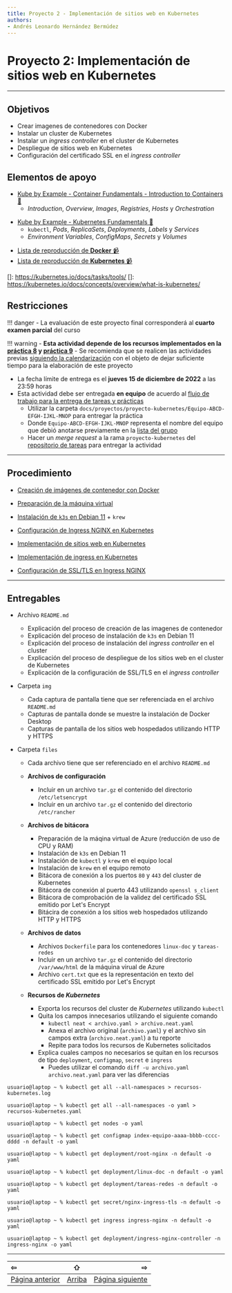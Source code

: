 ```yaml
---
title: Proyecto 2 - Implementación de sitios web en Kubernetes
authors:
- Andrés Leonardo Hernández Bermúdez
---
```


# Proyecto 2: Implementación de sitios web en **Kubernetes**

--------------------------------------------------------------------------------

## Objetivos

- Crear imagenes de contenedores con Docker
- Instalar un cluster de Kubernetes
- Instalar un _ingress controller_ en el cluster de Kubernetes
- Despliegue de sitios web en Kubernetes
- Configuración del certificado SSL en el _ingress controller_

## Elementos de apoyo

- [Kube by Example - Container Fundamentals - Introduction to Containers 📝][kbe-containers-intro]
    - _Introduction_, _Overview_, _Images_, _Registries_, _Hosts_ y _Orchestration_
<!--

- [Kube by Example - Container Fundamentals - Container images 📝][kbe-containers-images]
    - _Introduction_, _Layers & Repositories_, _URLs_ e _Internals_
-->
<!--
- [Kube by Example - Container Fundamentals - Standards 📝][kbe-containers-standards]
    - _Introduction_, _OCI Specifications_, _Image Specification_ y _Runtime Specification_
-->
- [Kube by Example - Kubernetes Fundamentals 📝][kbe-kubernetes]
    - `kubectl`, _Pods_, _ReplicaSets_, _Deployments_, _Labels_ y _Services_
    - _Environment Variables_, _ConfigMaps_, _Secrets_ y _Volumes_
<!--
    - _Logs_, _Images_, _Resources_, _Requests_ y _Limits_
    - _Rolling Updates_, _Liveness Probes_ y _Readiness Probes_
    - _Taints_, _Affinity_, _Jobs_, _StatefulSets_ y _DaemonSets_
-->

- [Lista de reproducción de **Docker** 📹][youtube-playlist-docker]
- [Lista de reproducción de **Kubernetes** 📹][youtube-playlist-kubernetes]

[youtube-playlist-docker]: https://www.youtube.com/playlist?list=PLN1TFzSBXi3S9ixHf9PM38heDbZLQW8vf
[youtube-playlist-kubernetes]: https://www.youtube.com/playlist?list=PLN1TFzSBXi3R4D4dulWjG-DS4gfSmuGUY

[kbe-containers-intro]: https://kubebyexample.com/en/learning-paths/container-fundamentals/introduction-containers/introduction
[kbe-containers-images]: https://kubebyexample.com/en/learning-paths/container-fundamentals/container-images/introduction
[kbe-containers-standards]: https://kubebyexample.com/en/learning-paths/container-fundamentals/standards/introduction
[kbe-kubernetes]: https://kubebyexample.com/en/learning-paths/kubernetes-fundamentals/
[kubernetes-ingress-nginx]: https://kubernetes.github.io/ingress-nginx/
[kubernetes-ingress-nginx-deploy]: https://kubernetes.github.io/ingress-nginx/deploy/
[kubernetes-ingress-nginx-baremetal]: https://kubernetes.github.io/ingress-nginx/deploy/baremetal/
[kubernetes-ingress-nginx-ingress]: https://kubernetes.github.io/ingress-nginx/user-guide/basic-usage/
[kubernetes-ingress-nginx-tls]: https://kubernetes.github.io/ingress-nginx/user-guide/tls/

[kubernetes-ingress]: https://kubernetes.io/docs/concepts/services-networking/ingress/

[docker-desktop]: https://www.docker.com/products/docker-desktop/
[docker-desktop-docs]: https://docs.docker.com/desktop/

[]: https://kubernetes.io/docs/tasks/tools/
[]: https://kubernetes.io/docs/concepts/overview/what-is-kubernetes/


[kodekloud-lfcs]: https://kodekloud.com/courses/linux-foundation-certified-system-administrator-lfcs/
[kodekloud-docker]: https://kodekloud.com/courses/docker-for-the-absolute-beginner/

[edx-intro-kubernetes]: https://www.edx.org/course/introduction-to-kubernetes

## Restricciones

!!! danger
    - La evaluación de este proyecto final corresponderá al **cuarto examen parcial** del curso

!!! warning
    - **Esta actividad depende de los recursos implementados en la [práctica 8](../../laboratorio/practica-8) y [práctica 9](../../laboratorio/practica-9)**
    - Se recomienda que se realicen las actividades previas [siguiendo la calendarización](../../laboratorio) con el objeto de dejar suficiente tiempo para la elaboración de este proyecto

- La fecha límite de entrega es el **jueves 15 de diciembre de 2022** a las 23:59 horas
- Esta actividad debe ser entregada **en equipo** de acuerdo al [flujo de trabajo para la entrega de tareas y prácticas][flujo-de-trabajo]
    - Utilizar la carpeta `docs/proyectos/proyecto-kubernetes/Equipo-ABCD-EFGH-IJKL-MNOP` para entregar la práctica
    - Donde `Equipo-ABCD-EFGH-IJKL-MNOP` representa el nombre del equipo que debió anotarse previamente en la [lista del grupo][lista-redes]
    - Hacer un _merge request_ a la rama `proyecto-kubernetes` del [repositorio de tareas][repo-tareas] para entregar la actividad



--------------------------------------------------------------------------------

## Procedimiento

- [Creación de imágenes de contenedor con Docker](./docker)

- [Preparación de la máquina virtual](./prepare-vm)

- [Instalación de `k3s` en Debian 11](./k3s-install) + `krew`

- [Configuración de Ingress NGINX en Kubernetes](./k8s-ingress-nginx)

- [Implementación de sitios web en Kubernetes](./k8s-deployments)

- [Implementación de ingress en Kubernetes](./k8s-ingress-resource)

- [Configuración de SSL/TLS en Ingress NGINX](./k8s-ingress-nginx-tls)

--------------------------------------------------------------------------------

## Entregables

- Archivo `README.md`
    - Explicación del proceso de creación de las imagenes de contenedor
    - Explicación del proceso de instalación de `k3s` en Debian 11
    - Explicación del proceso de instalación del _ingress controller_ en el cluster
    - Explicación del proceso de despliegue de los sitios web en el cluster de Kubernetes
    - Explicación de la configuración de SSL/TLS en el _ingress controller_

- Carpeta `img`
    - Cada captura de pantalla tiene que ser referenciada en el archivo `README.md`
    - Capturas de pantalla donde se muestre la instalación de Docker Desktop
    - Capturas de pantalla de los sitios web hospedados utilizando HTTP y HTTPS

- Carpeta `files`
    - Cada archivo tiene que ser referenciado en el archivo `README.md`

    - **Archivos de configuración**
        - Incluir en un archivo `tar.gz` el contenido del directorio `/etc/letsencrypt`
        - Incluir en un archivo `tar.gz` el contenido del directorio `/etc/rancher`

    - **Archivos de bitácora**
        - Preparación de la máqina virtual de Azure (reducción de uso de CPU y RAM)
        - Instalación de `k3s` en Debian 11
        - Instalación de `kubectl` y `krew` en el equipo local
        - Instalación de `krew` en el equipo remoto
        - Bitácora de conexión a los puertos `80` y `443` del cluster de Kubernetes
        - Bitácora de conexión al puerto 443 utilizando `openssl s_client`
        - Bitácora de comprobación de la validez del certificado SSL emitido por Let's Encrypt
        - Bitácira de conexión a los sitios web hospedados utilizando HTTP y HTTPS

    - **Archivos de datos**

        - Archivos `Dockerfile` para los contenedores `linux-doc` y `tareas-redes`
        - Incluir en un archivo `tar.gz` el contenido del directorio `/var/www/html` de la máquina virual de Azure
        - Archivo `cert.txt` que es la representación en texto del certificado SSL emitido por Let's Encrypt

    - **Recursos de _Kubernetes_**
        - Exporta los recursos del cluster de _Kubernetes_ utilizando `kubectl`
        - Quita los campos innecesarios utilizando el siguiente comando
            - `kubectl neat < archivo.yaml > archivo.neat.yaml`
            - Anexa el archivo original (`archivo.yaml`) y el archivo sin campos extra (`archivo.neat.yaml`) a tu reporte
            - Repite para todos los recursos de Kubernetes solicitados
        - Explica cuales campos no necesarios se quitan en los recursos de tipo `deployment`, `configmap`, `secret` e `ingress`
            - Puedes utilizar el comando `diff -u archivo.yaml archivo.neat.yaml` para ver las diferencias

```
usuario@laptop ~ % kubectl get all --all-namespaces > recursos-kubernetes.log

usuario@laptop ~ % kubectl get all --all-namespaces -o yaml > recursos-kubernetes.yaml

usuario@laptop ~ % kubectl get nodes -o yaml

usuario@laptop ~ % kubectl get configmap index-equipo-aaaa-bbbb-cccc-dddd -n default -o yaml

usuario@laptop ~ % kubectl get deployment/root-nginx -n default -o yaml

usuario@laptop ~ % kubectl get deployment/linux-doc -n default -o yaml

usuario@laptop ~ % kubectl get deployment/tareas-redes -n default -o yaml

usuario@laptop ~ % kubectl get secret/nginx-ingress-tls -n default -o yaml

usuario@laptop ~ % kubectl get ingress ingress-nginx -n default -o yaml

usuario@laptop ~ % kubectl get deployment/ingress-nginx-controller -n ingress-nginx -o yaml
```

--------------------------------------------------------------------------------

|                 ⇦           |        ⇧      |                  ⇨            |
|:----------------------------|:-------------:|------------------------------:|
| [Página anterior][anterior] | [Arriba](../) | [Página siguiente][siguiente] |

[anterior]: ../../laboratorio
[siguiente]: ./docker

[flujo-de-trabajo]: https://redes-ciencias-unam.gitlab.io/2022-2/tareas-redes/workflow/
[repo-tareas]: https://gitlab.com/Redes-Ciencias-UNAM/2022-2/tareas-redes/-/merge_requests

[lista-redes]: https://tinyurl.com/Lista-Redes-2022-2

[playlist-https]: https://www.youtube.com/playlist?list=PLN1TFzSBXi3QGCMqARFoO1ePBX1P38erB
[video-protocolo-dns]: https://www.youtube.com/watch?v=r4PntflJs9E&list=PLN1TFzSBXi3QWbHwBEV3p4LxV5KceXu8d&index=40
[video-configuracion-ssh]: https://youtu.be/Hnu7BHBDcoM&t=1390&list=PLN1TFzSBXi3QGCMqARFoO1ePBX1P38erB
[video-configuracion-apache-debian]: https://youtu.be/XbQ_dBuERdM&list=PLN1TFzSBXi3QGCMqARFoO1ePBX1P38erB&index=2
[video-directivas-apache]: https://youtu.be/3JkQs3KcjxQ&list=PLN1TFzSBXi3QGCMqARFoO1ePBX1P38erB&index=3
[video-virtualhosts-apache-etc-hosts]: https://youtu.be/ZnqSNXIr-h4&list=PLN1TFzSBXi3QGCMqARFoO1ePBX1P38erB&index=4
[video-virtualhosts-apache-registros-dns]: https://youtu.be/JYo5rc4mhf0&list=PLN1TFzSBXi3QGCMqARFoO1ePBX1P38erB&index=5
[video-certificados-ssl-x509]: https://youtu.be/rXqkJi_FTuQ&list=PLN1TFzSBXi3QGCMqARFoO1ePBX1P38erB&index=6
[video-certificados-ssl-virtualhost-https-apache]: https://youtu.be/66dOHHD6L5I&list=PLN1TFzSBXi3QGCMqARFoO1ePBX1P38erB&index=7
[video-letsencrypt-certbot]: https://youtu.be/kpiChLT5JPs&list=PLN1TFzSBXi3QGCMqARFoO1ePBX1P38erB&index=8

[apache-docs]: https://httpd.apache.org/docs/2.4/
[apache-docs-config-sections]: https://httpd.apache.org/docs/2.4/sections.html
[apache-docs-security]: https://httpd.apache.org/docs/2.4/misc/security_tips.html
[apache-docs-server-wide]: https://httpd.apache.org/docs/2.4/server-wide.html
[apache-docs-url-rewrite]: https://httpd.apache.org/docs/2.4/rewrite/
[apache-docs-virtualhost]: https://httpd.apache.org/docs/2.4/vhosts/
[apache-docs-ssl]: https://httpd.apache.org/docs/2.4/ssl/
[apache-docs-htaccess]: https://httpd.apache.org/docs/2.4/howto/htaccess.html

[certbot-instructions-debian-10-buster]: https://certbot.eff.org/instructions?ws=apache&os=debianbuster
